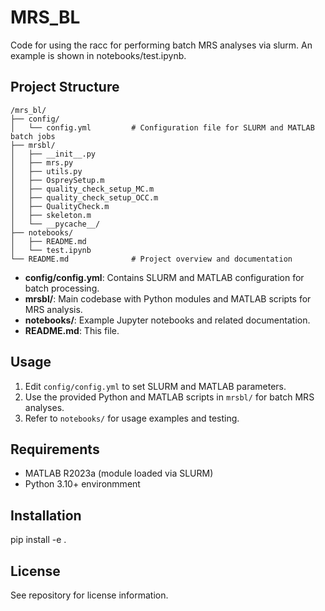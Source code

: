 # MRS_BL

Code for using the racc for performing batch MRS analyses via slurm. An example is shown in notebooks/test.ipynb.
## Project Structure

```
/mrs_bl/
├── config/
│   └── config.yml         # Configuration file for SLURM and MATLAB batch jobs
├── mrsbl/
│   ├── __init__.py
│   ├── mrs.py
│   ├── utils.py
│   ├── OspreySetup.m
│   ├── quality_check_setup_MC.m
│   ├── quality_check_setup_OCC.m
│   ├── QualityCheck.m
│   ├── skeleton.m
│   └── __pycache__/
├── notebooks/
│   ├── README.md
│   └── test.ipynb
└── README.md              # Project overview and documentation
```

- **config/config.yml**: Contains SLURM and MATLAB configuration for batch processing.
- **mrsbl/**: Main codebase with Python modules and MATLAB scripts for MRS analysis.
- **notebooks/**: Example Jupyter notebooks and related documentation.
- **README.md**: This file.

## Usage

1. Edit `config/config.yml` to set SLURM and MATLAB parameters.
2. Use the provided Python and MATLAB scripts in `mrsbl/` for batch MRS analyses.
3. Refer to `notebooks/` for usage examples and testing.

## Requirements

- MATLAB R2023a (module loaded via SLURM)
- Python 3.10+ environmment

## Installation

pip install -e .

## License

See repository for license information.
